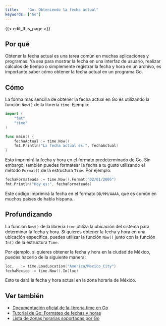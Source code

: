 ```yaml
---
title:    "Go: Obteniendo la fecha actual"
keywords: ["Go"]
---
```


{{< edit_this_page >}}

## Por qué
Obtener la fecha actual es una tarea común en muchas aplicaciones y programas. Ya sea para mostrar la fecha en una interfaz de usuario, realizar cálculos de tiempo o simplemente registrar la fecha y hora en un archivo, es importante saber cómo obtener la fecha actual en un programa Go.

## Cómo
La forma más sencilla de obtener la fecha actual en Go es utilizando la función `Now()` de la librería `time`. Ejemplo:

```Go
import (
    "fmt"
    "time"
)

func main() {
    fechaActual := time.Now()
    fmt.Println("La fecha actual es:", fechaActual)
}
```

Esto imprimirá la fecha y hora en el formato predeterminado de Go. Sin embargo, también puedes formatear la fecha a tu gusto utilizando el método `Format()` de la estructura `Time`. Por ejemplo:

```Go
fechaFormateada := time.Now().Format("02/01/2006")
fmt.Println("Hoy es:", fechaFormateada)
```

Este código imprimirá la fecha en el formato `DD/MM/AAAA`, que es común en muchos países de habla hispana.

## Profundizando
La función `Now()` de la librería `time` utiliza la ubicación del sistema para determinar la fecha y hora. Si quieres obtener la fecha y hora en una ubicación específica, puedes utilizar la función `Now()` junto con la función `In()` de la estructura `Time`.

Por ejemplo, si quieres obtener la fecha y hora en la ciudad de México, puedes hacerlo de la siguiente manera:

```Go
loc, _ := time.LoadLocation("America/Mexico_City")
fechaMexico := time.Now().In(loc)
```

Esto te dará la fecha y hora actual en la zona horaria de México.

## Ver también
- [Documentación oficial de la librería time en Go](https://golang.org/pkg/time/)
- [Tutorial de Go: Formateo de fechas y horas](https://golangbot.com/formatting-time-dates/)
- [Lista de zonas horarias soportadas por Go](https://golang.org/pkg/time/#LoadLocation)